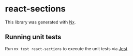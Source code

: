 # react-sections

This library was generated with [Nx](https://nx.dev).

## Running unit tests

Run `nx test react-sections` to execute the unit tests via [Jest](https://jestjs.io).
